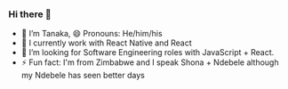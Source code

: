 ### Hi there 👋

- 🔭 I’m Tanaka, 😄 Pronouns: He/him/his
- 🌱 I currently work with React Native and React
- 🤔 I’m looking for Software Engineering roles with JavaScript + React.
- ⚡ Fun fact: I'm from Zimbabwe and I speak Shona + Ndebele although my Ndebele has seen better days

<!-- [![Top Langs](https://github-readme-stats.vercel.app/api/top-langs/?username=nditanaka)](https://github.com/anuraghazra/github-readme-stats) -->

